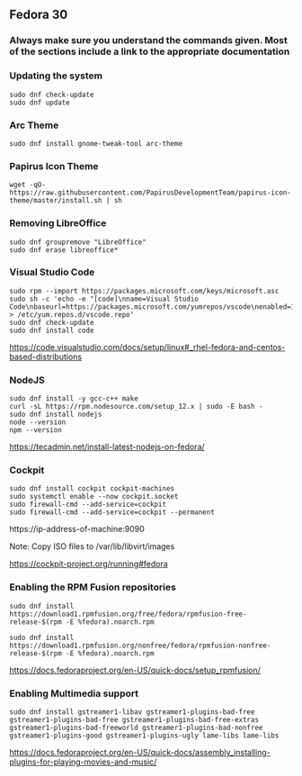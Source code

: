 ## Fedora 30
### Always make sure you understand the commands given. Most of the sections include a link to the appropriate documentation

### Updating the system
```
sudo dnf check-update
sudo dnf update
```

### Arc Theme
```
sudo dnf install gnome-tweak-tool arc-theme
```
### Papirus Icon Theme
```
wget -qO- https://raw.githubusercontent.com/PapirusDevelopmentTeam/papirus-icon-theme/master/install.sh | sh
```

### Removing LibreOffice
```
sudo dnf groupremove "LibreOffice"
sudo dnf erase libreoffice*
```

### Visual Studio Code
```
sudo rpm --import https://packages.microsoft.com/keys/microsoft.asc
sudo sh -c 'echo -e "[code]\nname=Visual Studio Code\nbaseurl=https://packages.microsoft.com/yumrepos/vscode\nenabled=1\ngpgcheck=1\ngpgkey=https://packages.microsoft.com/keys/microsoft.asc" > /etc/yum.repos.d/vscode.repo'
sudo dnf check-update
sudo dnf install code
```
https://code.visualstudio.com/docs/setup/linux#_rhel-fedora-and-centos-based-distributions

### NodeJS
```
sudo dnf install -y gcc-c++ make
curl -sL https://rpm.nodesource.com/setup_12.x | sudo -E bash -
sudo dnf install nodejs
node --version
npm --version
```

https://tecadmin.net/install-latest-nodejs-on-fedora/

### Cockpit
```
sudo dnf install cockpit cockpit-machines
sudo systemctl enable --now cockpit.socket
sudo firewall-cmd --add-service=cockpit
sudo firewall-cmd --add-service=cockpit --permanent
```

https://ip-address-of-machine:9090

Note: Copy ISO files to /var/lib/libvirt/images

https://cockpit-project.org/running#fedora

### Enabling the RPM Fusion repositories

```
sudo dnf install https://download1.rpmfusion.org/free/fedora/rpmfusion-free-release-$(rpm -E %fedora).noarch.rpm

sudo dnf install https://download1.rpmfusion.org/nonfree/fedora/rpmfusion-nonfree-release-$(rpm -E %fedora).noarch.rpm
```
https://docs.fedoraproject.org/en-US/quick-docs/setup_rpmfusion/

### Enabling Multimedia support
```
sudo dnf install gstreamer1-libav gstreamer1-plugins-bad-free gstreamer1-plugins-bad-free gstreamer1-plugins-bad-free-extras gstreamer1-plugins-bad-freeworld gstreamer1-plugins-bad-nonfree gstreamer1-plugins-good gstreamer1-plugins-ugly lame-libs lame-libs
```

https://docs.fedoraproject.org/en-US/quick-docs/assembly_installing-plugins-for-playing-movies-and-music/
